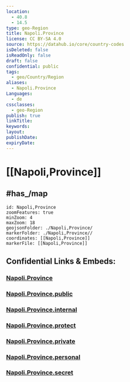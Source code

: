 ```yaml
---
location:
  - 40.8
  - 14.5
type: geo-Region
title: Napoli.Province
license: CC BY-SA 4.0
source: https://datahub.io/core/country-codes
isDeleted: false
isReadOnly: false
draft: false
confidential: public
tags:
  - geo/Country/Region
aliases:
  - Napoli.Province
Languages:
  - de
cssclasses:
  - geo-Region
publish: true
linkTitle:
keywords:
layout:
publishDate:
expiryDate:
---
```


# [[Napoli,Province]] 


## #has_/map 

```leaflet
id: Napoli,Province
zoomFeatures: true 
minZoom: 4 
maxZoom: 18
geojsonFolder: ./Napoli,Province/
markerFolder: ./Napoli,Province//
coordinates: [[Napoli,Province]] 
markerFile: [[Napoli,Province]] 
```


## Confidential Links & Embeds: 

### [Napoli.Province](/_Standards/Earth/Continent/Europe/Europe~South/Italy/regions~Italy/Campania/Napoli.Province.md) 

### [Napoli.Province.public](/_public/Earth/Continent/Europe/Europe~South/Italy/regions~Italy/Campania/Napoli.Province.public.md) 

### [Napoli.Province.internal](/_internal/Earth/Continent/Europe/Europe~South/Italy/regions~Italy/Campania/Napoli.Province.internal.md) 

### [Napoli.Province.protect](/_protect/Earth/Continent/Europe/Europe~South/Italy/regions~Italy/Campania/Napoli.Province.protect.md) 

### [Napoli.Province.private](/_private/Earth/Continent/Europe/Europe~South/Italy/regions~Italy/Campania/Napoli.Province.private.md) 

### [Napoli.Province.personal](/_personal/Earth/Continent/Europe/Europe~South/Italy/regions~Italy/Campania/Napoli.Province.personal.md) 

### [Napoli.Province.secret](/_secret/Earth/Continent/Europe/Europe~South/Italy/regions~Italy/Campania/Napoli.Province.secret.md)

